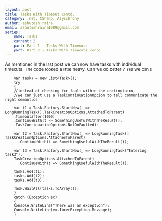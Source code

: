 ```yaml
---
layout: post
title: Tasks With Timeout Contd.
category: .net, CSharp, Asynchrony
author: ashutosh raina
email: ashutoshraina1989@gmail.com
series:
	name: Tasks
	current: 2
	part: Part 1 - Tasks With Timeouts
	part: Part 2 - Tasks With Timeouts contd.
---
```


As mentioned in the last post we can now have tasks with individual timeouts. The code looked a little heavy. Can we do better ? Yes we can !!


		var tasks = new List<Task>();
		try
		{
		//instead of checking for fault within the continutaion, 
		//we can just use a TaskContinuationOption to tell communicate the right semantics
		
		var t1 = Task.Factory.StartNew(_ => LongRunningTask(),TaskCreationOptions.AttachedToParent)
		.TimeoutAfter(1000)
		.ContinueWith(t => SomethingUsefulWithTheResult(), 
		 TaskContinuationOptions.NotOnFaulted);
		
		var t2 = Task.Factory.StartNew(_ => LongRunningTask(), TaskCreationOptions.AttachedToParent)
		  .ContinueWith(t => SomethingUsefulWithTheResult());
		
		var t3 = Task.Factory.StartNew(_ => LongRunningTask("Entering task3"),
		TaskCreationOptions.AttachedToParent)
		  .ContinueWith(t => SomethingUsefulWithTheResult());
		
		tasks.Add(t1);
		tasks.Add(t2);
		tasks.Add(t3);
		
		Task.WaitAll(tasks.ToArray());
		}
		catch (Exception ex)
		{
		Console.WriteLine("There was an exception");
		Console.WriteLine(ex.InnerException.Message);   
		}

